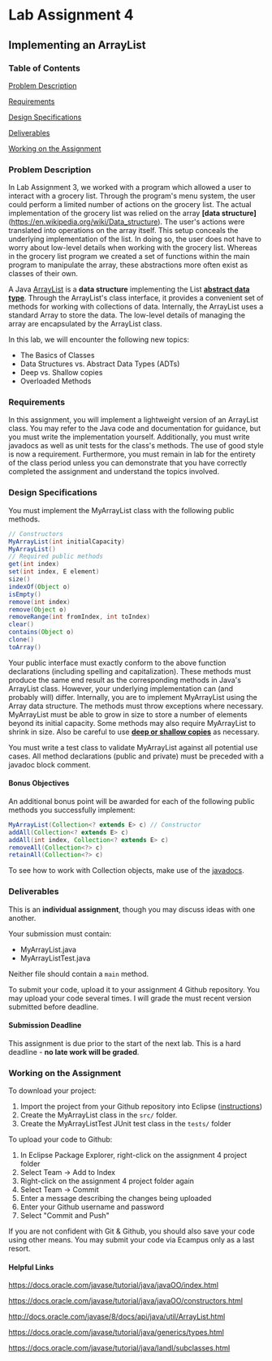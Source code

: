 # Lab Assignment 4
## Implementing an ArrayList

### Table of Contents 

[Problem Description](#problem-description)

[Requirements](#requirements)

[Design Specifications](#design-specifications)

[Deliverables](#deliverables)

[Working on the Assignment](#working-on-the-assignment)

### Problem Description

In Lab Assignment 3, we worked with a program which allowed a user to interact with a grocery list. Through the program's menu system, the user could perform a limited number of actions on the grocery list. The actual implementation of the grocery list was relied on the array **[data structure]**(https://en.wikipedia.org/wiki/Data_structure). The user's actions were translated into operations on the array itself. This setup conceals the underlying implementation of the list. In doing so, the user does not have to worry about low-level details when working with the grocery list. Whereas in the grocery list program we created a set of functions within the main program to manipulate the array, these abstractions more often exist as classes of their own.

A Java [ArrayList](http://docs.oracle.com/javase/8/docs/api/java/util/ArrayList.html) is a **data structure** implementing the List [**abstract data type**](https://en.wikipedia.org/wiki/Abstract_data_type). Through the ArrayList's class interface, it provides a convenient set of methods for working with collections of data. Internally, the ArrayList uses a standard Array to store the data. The low-level details of managing the array are encapsulated by the ArrayList class.

In this lab, we will encounter the following new topics:
* The Basics of Classes
* Data Structures vs. Abstract Data Types (ADTs)
* Deep vs. Shallow copies
* Overloaded Methods

### Requirements

In this assignment, you will implement a lightweight version of an ArrayList class. You may refer to the Java code and documentation for guidance, but you must write the implementation yourself. Additionally, you must write javadocs as well as unit tests for the class's methods. The use of good style is now a requirement. Furthermore, you must remain in lab for the entirety of the class period unless you can demonstrate that you have correctly completed the assignment and understand the topics involved.

### Design Specifications

You must implement the MyArrayList class with the following public methods.

```java
// Constructors
MyArrayList(int initialCapacity)
MyArrayList()
// Required public methods
get(int index)
set(int index, E element)
size()
indexOf(Object o)
isEmpty()
remove(int index)
remove(Object o)
removeRange(int fromIndex, int toIndex)
clear()
contains(Object o)
clone()
toArray()
```

Your public interface must exactly conform to the above function declarations (including spelling and capitalization).  These methods must produce the same end result as the corresponding methods in Java's ArrayList class. However, your underlying implementation can (and probably will) differ. Internally, you are to implement MyArrayList using the Array data structure. The methods must throw exceptions where necessary. MyArrayList must be able to grow in size to store a number of elements beyond its initial capacity. Some methods may also require MyArrayList to shrink in size. Also be careful to use [**deep or shallow copies**](https://en.wikipedia.org/wiki/Object_copying#Methods_of_copying) as necessary.

You must write a test class to validate MyArrayList against all potential use cases. All method declarations (public and private) must be preceded with a javadoc block comment.

#### Bonus Objectives

An additional bonus point will be awarded for each of the following public methods you successfully implement:
```java
MyArrayList(Collection<? extends E> c) // Constructor
addAll(Collection<? extends E> c)
addAll(int index, Collection<? extends E> c)
removeAll(Collection<?> c)
retainAll(Collection<?> c)
```
To see how to work with Collection objects, make use of the [javadocs](http://docs.oracle.com/javase/8/docs/api/java/util/Collection.html).

### Deliverables

This is an **individual assignment**, though you may discuss ideas with one another.

Your submission must contain:
* MyArrayList.java 
* MyArrayListTest.java

Neither file should contain a ```main``` method.

To submit your code, upload it to your assignment 4 Github repository. You may upload your code several times. I will grade the must recent version submitted before deadline.

#### Submission Deadline
This assignment is due prior to the start of the next lab. This is a hard deadline - **no late work will be graded**.

### Working on the Assignment
To download your project:

1. Import the project from your Github repository into Eclipse ([instructions](https://github.com/wvu-cs111/spring2017/blob/master/assignment3/README.md#importing-the-project-into-eclipse))
2. Create the MyArrayList class in the ```src/``` folder.
3. Create the MyArrayListTest JUnit test class in the ```tests/``` folder

To upload your code to Github:

1. In Eclipse Package Explorer, right-click on the assignment 4 project folder
2. Select Team -> Add to Index
3. Right-click on the assignment 4 project folder again
4. Select Team -> Commit
5. Enter a message describing the changes being uploaded
6. Enter your Github username and password
7. Select "Commit and Push"

If you are not confident with Git & Github, you should also save your code using other means. You may submit your code via Ecampus only as a last resort.

#### Helpful Links

https://docs.oracle.com/javase/tutorial/java/javaOO/index.html

https://docs.oracle.com/javase/tutorial/java/javaOO/constructors.html

http://docs.oracle.com/javase/8/docs/api/java/util/ArrayList.html

https://docs.oracle.com/javase/tutorial/java/generics/types.html

https://docs.oracle.com/javase/tutorial/java/IandI/subclasses.html


